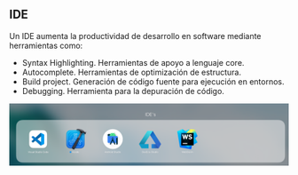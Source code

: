 ## IDE

Un IDE aumenta la productividad de desarrollo en software mediante herramientas como:

- Syntax Highlighting. Herramientas de apoyo a lenguaje core.
- Autocomplete. Herramientas de optimización de estructura.
- Build project. Generación de código fuente para ejecución en entornos.
- Debugging. Herramienta para la depuración de código.

<img src="./assets/ide.png" alt="IDE">

